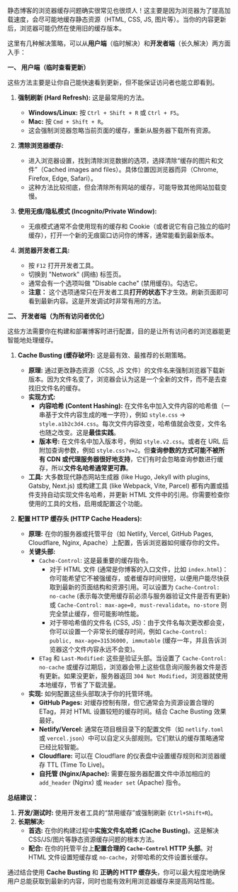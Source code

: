 静态博客的浏览器缓存问题确实很常见也很烦人！这主要是因为浏览器为了提高加载速度，会尽可能地缓存静态资源（HTML, CSS, JS, 图片等）。当你的内容更新后，浏览器可能仍然在使用旧的缓存版本。

这里有几种解决策略，可以从**用户端**（临时解决）和**开发者端**（长久解决）两方面入手：

**一、 用户端（临时查看更新）**

这些方法主要是让你自己能快速看到更新，但不能保证访问者也能立即看到。

1.  **强制刷新 (Hard Refresh):** 这是最常用的方法。
    *   **Windows/Linux:** 按 `Ctrl + Shift + R` 或 `Ctrl + F5`。
    *   **Mac:** 按 `Cmd + Shift + R`。
    *   这会强制浏览器忽略当前页面的缓存，重新从服务器下载所有资源。

2.  **清除浏览器缓存:**
    *   进入浏览器设置，找到清除浏览数据的选项，选择清除“缓存的图片和文件”（Cached images and files）。具体位置因浏览器而异（Chrome, Firefox, Edge, Safari）。
    *   这种方法比较彻底，但会清除所有网站的缓存，可能导致其他网站加载变慢。

3.  **使用无痕/隐私模式 (Incognito/Private Window):**
    *   无痕模式通常不会使用现有的缓存和 Cookie（或者说它有自己独立的临时缓存），打开一个新的无痕窗口访问你的博客，通常能看到最新版本。

4.  **浏览器开发者工具:**
    *   按 `F12` 打开开发者工具。
    *   切换到 "Network" (网络) 标签页。
    *   通常会有一个选项叫做 "Disable cache" (禁用缓存)。勾选它。
    *   **注意：** 这个选项通常只在开发者工具**打开的状态下**才生效。刷新页面即可看到最新内容。这是开发调试时非常有用的方法。

**二、 开发者端（为所有访问者优化）**

这些方法需要你在构建和部署博客时进行配置，目的是让所有访问者的浏览器能更智能地处理缓存。

1.  **Cache Busting (缓存破坏):** 这是最有效、最推荐的长期策略。
    *   **原理:** 通过更改静态资源（CSS, JS 文件）的文件名来强制浏览器下载新版本。因为文件名变了，浏览器会认为这是一个全新的文件，而不是去查找旧文件名的缓存。
    *   **实现方式:**
        *   **内容哈希 (Content Hashing):** 在文件名中加入文件内容的哈希值（一串基于文件内容生成的唯一字符），例如 `style.css` -> `style.a1b2c3d4.css`。每次文件内容改变，哈希值就会改变，文件名也随之改变。这是**最佳实践**。
        *   **版本号:** 在文件名中加入版本号，例如 `style.v2.css`。或者在 URL 后附加查询参数，例如 `style.css?v=2`。但**查询参数的方式可能不被所有 CDN 或代理服务器很好地支持**，它们有时会忽略查询参数进行缓存，所以**文件名哈希通常更可靠**。
    *   **工具:** 大多数现代静态网站生成器 (like Hugo, Jekyll with plugins, Gatsby, Next.js) 或构建工具 (like Webpack, Vite, Parcel) 都有内置或插件支持自动实现文件名哈希，并更新 HTML 文件中的引用。你需要检查你使用的工具的文档，启用或配置这个功能。

2.  **配置 HTTP 缓存头 (HTTP Cache Headers):**
    *   **原理:** 在你的服务器或托管平台（如 Netlify, Vercel, GitHub Pages, Cloudflare, Nginx, Apache）上配置，告诉浏览器如何缓存你的文件。
    *   **关键头部:**
        *   `Cache-Control`: 这是最重要的缓存指令。
            *   对于 HTML 文件 (通常是你博客的入口文件，比如 `index.html`)：你可能希望它不被强缓存，或者缓存时间很短，以便用户能尽快获取到最新的页面结构和资源引用。可以设置为 `Cache-Control: no-cache` (表示每次使用缓存前必须与服务器验证文件是否有更新) 或 `Cache-Control: max-age=0, must-revalidate`。`no-store` 则完全禁止缓存，但可能影响性能。
            *   对于带哈希值的文件名 (CSS, JS)：由于文件名每次更改都会变，你可以设置一个非常长的缓存时间，例如 `Cache-Control: public, max-age=31536000, immutable` (缓存一年，并且告诉浏览器这个文件内容永远不会变)。
        *   `ETag` 和 `Last-Modified`: 这些是验证头部。当设置了 `Cache-Control: no-cache` 或缓存过期后，浏览器会带上这些信息询问服务器文件是否有更新。如果没更新，服务器返回 `304 Not Modified`，浏览器就使用本地缓存，节省了下载流量。
    *   **实现:** 如何配置这些头部取决于你的托管环境。
        *   **GitHub Pages:** 对缓存控制有限，但它通常会为资源设置合理的 ETag，并对 HTML 设置较短的缓存时间。结合 Cache Busting 效果最好。
        *   **Netlify/Vercel:** 通常在项目根目录下的配置文件（如 `netlify.toml` 或 `vercel.json`）中可以自定义头部规则。它们默认的缓存策略通常已经比较智能。
        *   **Cloudflare:** 可以在 Cloudflare 的仪表盘中设置缓存规则和浏览器缓存 TTL (Time To Live)。
        *   **自托管 (Nginx/Apache):** 需要在服务器配置文件中添加相应的 `add_header` (Nginx) 或 `Header set` (Apache) 指令。

**总结建议：**

1.  **开发/测试时:** 使用开发者工具的“禁用缓存”或强制刷新 (`Ctrl+Shift+R`)。
2.  **长期解决:**
    *   **首选:** 在你的构建过程中**实施文件名哈希 (Cache Busting)**。这是解决 CSS/JS/图片等静态资源缓存问题的根本方法。
    *   **配合:** 在你的托管平台上**配置合理的 `Cache-Control` HTTP 头部**。对 HTML 文件设置短缓存或 `no-cache`，对带哈希的文件设置长缓存。

通过结合使用 **Cache Busting** 和 **正确的 HTTP 缓存头**，你可以最大程度地确保用户总能获取到最新的内容，同时也能有效利用浏览器缓存来提高网站性能。